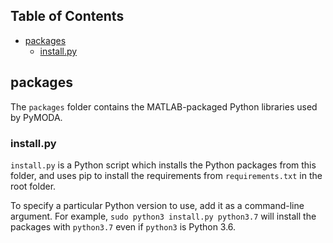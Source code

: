<!-- START doctoc generated TOC please keep comment here to allow auto update -->
<!-- DON'T EDIT THIS SECTION, INSTEAD RE-RUN doctoc TO UPDATE -->
## Table of Contents

- [packages](#packages)
  - [install.py](#installpy)

<!-- END doctoc generated TOC please keep comment here to allow auto update -->

## packages

The `packages` folder contains the MATLAB-packaged Python libraries used by PyMODA.

### install.py

`install.py` is a Python script which installs the Python packages from this folder, and uses pip to install the 
requirements from `requirements.txt` in the root folder.

To specify a particular Python version to use, add it as a command-line argument. For example, `sudo python3 install.py python3.7` will install the packages with `python3.7` even if `python3` is Python 3.6.
